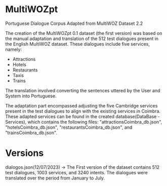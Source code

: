 # MultiWOZpt
Portuguese Dialogue Corpus Adapted from MultiWOZ Dataset 2.2

The creation of the MultiWOZpt 0.1 dataset (the first version) was based on the manual adaptation and translation of the 512 test dialogues present in the English MultiWOZ dataset. These dialogues include five services, namely:
+ Attractions
+ Hotels
+ Restaurants
+ Taxis
+ Trains
  
The translation involved converting the sentences uttered by the User and System into Portuguese. 

The adaptation part encompassed adjusting the five Cambridge services present in the test dialogues to align with the existing services in Coimbra. These adapted services can be found in the created database(DataBase - Services), which contains the following files: "attractionsCoimbra_db.json", "hotelsCoimbra_db.json", "restaurantsCoimbra_db.json", and "trainsCoimbra_db.json".

# Versions
dialogos.json(12/07/2023) -> The First version of the dataset contains 512 test dialogues, 1003 services, and 3240 intents. The dialogues were translated over the period from January to July.
